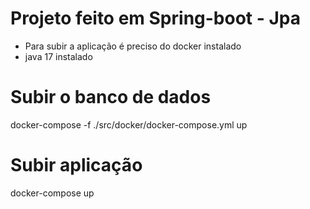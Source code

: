 # Projeto feito em Spring-boot - Jpa
- Para subir a aplicação é preciso do docker instalado
- java 17 instalado

# Subir o banco de dados
docker-compose -f ./src/docker/docker-compose.yml up


# Subir aplicação
docker-compose up
